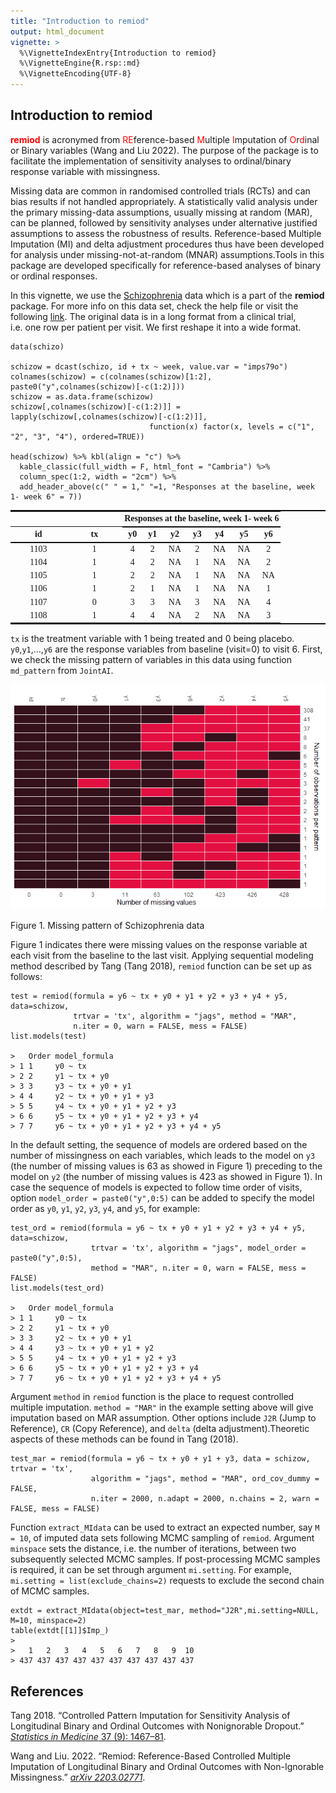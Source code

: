 ```yaml
---
title: "Introduction to remiod"
output: html_document
vignette: >
  %\VignetteIndexEntry{Introduction to remiod}
  %\VignetteEngine{R.rsp::md}
  %\VignetteEncoding{UTF-8}
---
```


## Introduction to remiod

<font color="red">**remiod**</font> is acronymed from
<font color="red">RE</font>ference-based
<font color="red">M</font>ultiple <font color="red">I</font>mputation of
<font color="red">O</font>r<font color="red">d</font>inal or Binary
variables (Wang and Liu 2022). The purpose of the package is to
facilitate the implementation of sensitivity analyses to ordinal/binary
response variable with missingness.

Missing data are common in randomised controlled trials (RCTs) and can
bias results if not handled appropriately. A statistically valid
analysis under the primary missing-data assumptions, usually missing at
random (MAR), can be planned, followed by sensitivity analyses under
alternative justified assumptions to assess the robustness of results.
Reference-based Multiple Imputation (MI) and delta adjustment procedures
thus have been developed for analysis under missing-not-at-random (MNAR)
assumptions.Tools in this package are developed specifically for
reference-based analyses of binary or ordinal responses.

In this vignette, we use the [Schizophrenia](https://hedeker.people.uic.edu/ml.html) data which is a part of the
**remiod** package. For more info on this data set, check the help file
or visit the following [link](https://hedeker.people.uic.edu/ml.html).
The original data is in a long format from a clinical trial, i.e. one
row per patient per visit. We first reshape it into a wide format.

    data(schizo)

    schizow = dcast(schizo, id + tx ~ week, value.var = "imps79o")
    colnames(schizow) = c(colnames(schizow)[1:2], paste0("y",colnames(schizow)[-c(1:2)]))
    schizow = as.data.frame(schizow)
    schizow[,colnames(schizow)[-c(1:2)]] = lapply(schizow[,colnames(schizow)[-c(1:2)]], 
                                   function(x) factor(x, levels = c("1", "2", "3", "4"), ordered=TRUE))

    head(schizow) %>% kbl(align = "c") %>% 
      kable_classic(full_width = F, html_font = "Cambria") %>%
      column_spec(1:2, width = "2cm") %>%
      add_header_above(c(" " = 1," "=1, "Responses at the baseline, week 1- week 6" = 7))

<table class=" lightable-classic" style="border-top: 2px solid #111111; border-bottom: 2px solid #111111; font-family: Cambria; width: auto !important; margin-left: auto; margin-right: auto;">
<thead style="border-bottom: 2px solid #111111;">
<tr>
<th style="empty-cells: hide;" colspan="1">
</th>
<th style="empty-cells: hide;" colspan="1">
</th>
<th style="border-bottom: 2px solid #111111; padding-left:3px;padding-right:3px;text-align: center; " colspan="7">
Responses at the baseline, week 1- week 6
</th>
</tr>
<tr>
<th style="text-align:center;">
id
</th>
<th style="text-align:center;">
tx
</th>
<th style="text-align:center;">
y0
</th>
<th style="text-align:center;">
y1
</th>
<th style="text-align:center;">
y2
</th>
<th style="text-align:center;">
y3
</th>
<th style="text-align:center;">
y4
</th>
<th style="text-align:center;">
y5
</th>
<th style="text-align:center;">
y6
</th>
</tr>
</thead>
<tbody>
<tr>
<td style="text-align:center;width: 2cm; ">
1103
</td>
<td style="text-align:center;width: 2cm; ">
1
</td>
<td style="text-align:center;">
4
</td>
<td style="text-align:center;">
2
</td>
<td style="text-align:center;">
NA
</td>
<td style="text-align:center;">
2
</td>
<td style="text-align:center;">
NA
</td>
<td style="text-align:center;">
NA
</td>
<td style="text-align:center;">
2
</td>
</tr>
<tr>
<td style="text-align:center;width: 2cm; ">
1104
</td>
<td style="text-align:center;width: 2cm; ">
1
</td>
<td style="text-align:center;">
4
</td>
<td style="text-align:center;">
2
</td>
<td style="text-align:center;">
NA
</td>
<td style="text-align:center;">
1
</td>
<td style="text-align:center;">
NA
</td>
<td style="text-align:center;">
NA
</td>
<td style="text-align:center;">
2
</td>
</tr>
<tr>
<td style="text-align:center;width: 2cm; ">
1105
</td>
<td style="text-align:center;width: 2cm; ">
1
</td>
<td style="text-align:center;">
2
</td>
<td style="text-align:center;">
2
</td>
<td style="text-align:center;">
NA
</td>
<td style="text-align:center;">
1
</td>
<td style="text-align:center;">
NA
</td>
<td style="text-align:center;">
NA
</td>
<td style="text-align:center;">
NA
</td>
</tr>
<tr>
<td style="text-align:center;width: 2cm; ">
1106
</td>
<td style="text-align:center;width: 2cm; ">
1
</td>
<td style="text-align:center;">
2
</td>
<td style="text-align:center;">
1
</td>
<td style="text-align:center;">
NA
</td>
<td style="text-align:center;">
1
</td>
<td style="text-align:center;">
NA
</td>
<td style="text-align:center;">
NA
</td>
<td style="text-align:center;">
1
</td>
</tr>
<tr>
<td style="text-align:center;width: 2cm; ">
1107
</td>
<td style="text-align:center;width: 2cm; ">
0
</td>
<td style="text-align:center;">
3
</td>
<td style="text-align:center;">
3
</td>
<td style="text-align:center;">
NA
</td>
<td style="text-align:center;">
3
</td>
<td style="text-align:center;">
NA
</td>
<td style="text-align:center;">
NA
</td>
<td style="text-align:center;">
4
</td>
</tr>
<tr>
<td style="text-align:center;width: 2cm; ">
1108
</td>
<td style="text-align:center;width: 2cm; ">
1
</td>
<td style="text-align:center;">
4
</td>
<td style="text-align:center;">
4
</td>
<td style="text-align:center;">
NA
</td>
<td style="text-align:center;">
2
</td>
<td style="text-align:center;">
NA
</td>
<td style="text-align:center;">
NA
</td>
<td style="text-align:center;">
3
</td>
</tr>
</tbody>
</table>

`tx` is the treatment variable with 1 being treated and 0 being placebo.
`y0`,`y1`,…,`y6` are the response variables from baseline (visit=0) to
visit 6. First, we check the missing pattern of variables in this data
using function `md_pattern` from `JointAI`.

<img src="./missing-1.png" alt="Missing pattern of Schizophrenia data"  />
<p class="caption">
Figure 1. Missing pattern of Schizophrenia data
</p>

Figure 1 indicates there were missing values on the
response variable at each visit from the baseline to the last visit.
Applying sequential modeling method described by Tang (Tang 2018),
`remiod` function can be set up as follows:

    test = remiod(formula = y6 ~ tx + y0 + y1 + y2 + y3 + y4 + y5, data=schizow,
                  trtvar = 'tx', algorithm = "jags", method = "MAR", 
                  n.iter = 0, warn = FALSE, mess = FALSE) 
    list.models(test)
    
    >   Order model_formula                        
    > 1 1     y0 ~ tx                              
    > 2 2     y1 ~ tx + y0                         
    > 3 3     y3 ~ tx + y0 + y1                    
    > 4 4     y2 ~ tx + y0 + y1 + y3               
    > 5 5     y4 ~ tx + y0 + y1 + y2 + y3          
    > 6 6     y5 ~ tx + y0 + y1 + y2 + y3 + y4     
    > 7 7     y6 ~ tx + y0 + y1 + y2 + y3 + y4 + y5

In the default setting, the sequence of models are ordered based on the
number of missingness on each variables, which leads to the model on
`y3` (the number of missing values is 63 as showed in Figure 1) 
preceding to the model on `y2` (the number of missing
values is 423 as showed in Figure 1). In case the
sequence of models is expected to follow time order of visits, option
`model_order = paste0("y",0:5)` can be added to specify the model order
as `y0`, `y1`, `y2`, `y3`, `y4`, and `y5`, for example:

    test_ord = remiod(formula = y6 ~ tx + y0 + y1 + y2 + y3 + y4 + y5, data=schizow,
                      trtvar = 'tx', algorithm = "jags", model_order = paste0("y",0:5),  
                      method = "MAR", n.iter = 0, warn = FALSE, mess = FALSE) 
    list.models(test_ord)
    
    >   Order model_formula                        
    > 1 1     y0 ~ tx                              
    > 2 2     y1 ~ tx + y0                         
    > 3 3     y2 ~ tx + y0 + y1                    
    > 4 4     y3 ~ tx + y0 + y1 + y2               
    > 5 5     y4 ~ tx + y0 + y1 + y2 + y3          
    > 6 6     y5 ~ tx + y0 + y1 + y2 + y3 + y4     
    > 7 7     y6 ~ tx + y0 + y1 + y2 + y3 + y4 + y5

Argument `method` in `remiod` function is the place to request
controlled multiple imputation. `method = "MAR"` in the example setting
above will give imputation based on MAR assumption. Other options
include `J2R` (Jump to Reference), `CR` (Copy Reference), and `delta`
(delta adjustment).Theoretic aspects of these methods can be found in
Tang (2018).

    test_mar = remiod(formula = y6 ~ tx + y0 + y1 + y3, data = schizow, trtvar = 'tx', 
                      algorithm = "jags", method = "MAR", ord_cov_dummy = FALSE, 
                      n.iter = 2000, n.adapt = 2000, n.chains = 2, warn = FALSE, mess = FALSE) 

Function `extract_MIdata` can be used to extract an expected number, say
`M = 10`, of imputed data sets following MCMC sampling of `remiod`.
Argument `minspace` sets the distance, i.e. the number of iterations,
between two subsequently selected MCMC samples. If post-processing MCMC
samples is required, it can be set through argument `mi.setting`. For
example, `mi.setting = list(exclude_chains=2)` requests to exclude the
second chain of MCMC samples.

    extdt = extract_MIdata(object=test_mar, method="J2R",mi.setting=NULL, M=10, minspace=2)
    table(extdt[[1]]$Imp_)
    > 
    >   1   2   3   4   5   6   7   8   9  10 
    > 437 437 437 437 437 437 437 437 437 437

## References

Tang 2018. “Controlled Pattern Imputation for Sensitivity Analysis of
Longitudinal Binary and Ordinal Outcomes with Nonignorable Dropout.”
[*Statistics in Medicine* 37 (9): 1467–81](https://doi.org/10.1002/sim.7583).

Wang and Liu. 2022. “Remiod: Reference-Based Controlled Multiple
Imputation of Longitudinal Binary and Ordinal Outcomes with
Non-Ignorable Missingness.” [*arXiv 2203.02771*](https://arxiv.org/abs/2203.02771).
